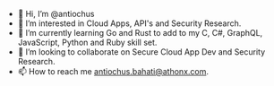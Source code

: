 - 👋 Hi, I’m @antiochus
- 👀 I’m interested in Cloud Apps, API's and Security Research.
- 🌱 I’m currently learning Go and Rust to add to my C, C#, GraphQL, JavaScript, Python and Ruby skill set.
- 💞️ I’m looking to collaborate on Secure Cloud App Dev and Security Research.
- 📫 How to reach me antiochus.bahati@athonx.com.

<!---
antiochusb/antiochusb is a ✨ special ✨ repository because its `README.md` (this file) appears on your GitHub profile.
You can click the Preview link to take a look at your changes.
--->
